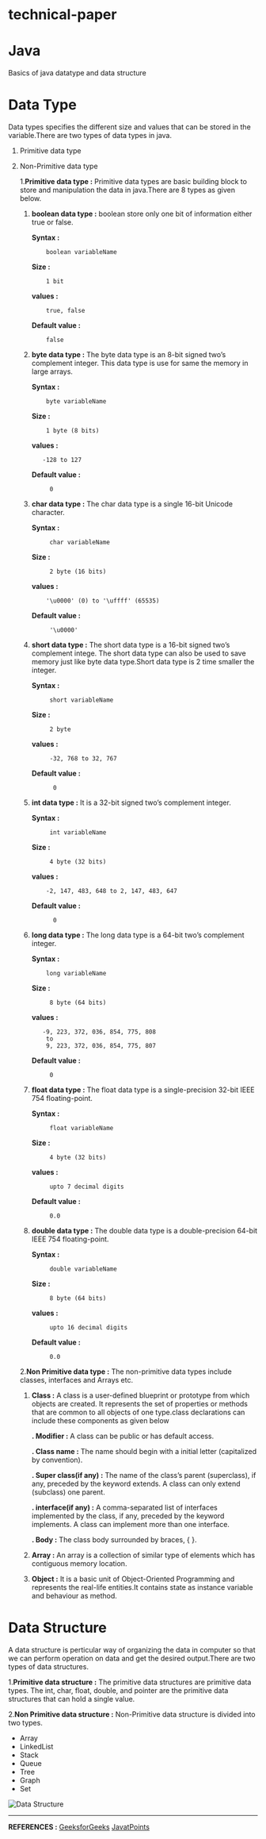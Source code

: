 # technical-paper

# Java
Basics of java datatype and data structure

# Data Type 
Data types specifies the different size and values that can be stored in the variable.There are two types of data types in java.

1. Primitive data type
2. Non-Primitive data type

   1.**Primitive data type :**  Primitive data types are basic building block to store and manipulation the data in java.There are 
                                8 types as given below.
                               
      1. **boolean data type :** boolean store only one bit of information either true or false. 
           
           **Syntax :**
           ```
               boolean variableName
          ```
           **Size :**
           ```
               1 bit
           ```
           **values :**
           ```
               true, false
            ```
           **Default value :**
           ```
               false
           ```
            
      1. **byte data type :** The byte data type is an 8-bit signed two’s complement integer. This data type is use for same the 
                              memory in large arrays.
           
           **Syntax :**
           ```
               byte variableName
          ```
           **Size :**
           ```
               1 byte (8 bits)
           ```
            **values :**
            ```
               -128 to 127
            ```
           **Default value :**
           ```
                0
          ```
      1. **char data type :** The char data type is a single 16-bit Unicode character.
           
           **Syntax :**
           ```
                char variableName
          ```
           **Size :**
           ```
                2 byte (16 bits)
            ```
            **values :**
            ```
                '\u0000' (0) to '\uffff' (65535)
            ```
           **Default value :**
           ```
                '\u0000'
           ```
      1. **short data type :** The short data type is a 16-bit signed two’s complement intege. The short data type can also be 
                               used to save memory just like byte data type.Short data type is 2 time smaller the integer.
           
           **Syntax :**
           ```
                short variableName
           ```
           **Size :**
           ```
                2 byte
           ```
            **values :**
           ```
                -32, 768 to 32, 767
           ```

           **Default value :**
          ```
                0
           ```
      1. **int data type :** It is a 32-bit signed two’s complement integer.
           
           **Syntax :**
           ```
                int variableName
          ```
           **Size :**
           ```
                4 byte (32 bits)
           ```
            **values :**
            ```
                -2, 147, 483, 648 to 2, 147, 483, 647 
            ```

           **Default value :**
           ```
                 0
            ```                   
      1. **long data type :** The long data type is a 64-bit two’s complement integer.
           
           **Syntax :**
            ```
                long variableName
          ```
           **Size :**
           ```
                8 byte (64 bits)
           ```
            **values :**
            ```
               -9, 223, 372, 036, 854, 775, 808 
                to 
                9, 223, 372, 036, 854, 775, 807 
          ```
           **Default value :**
           ```
                0    
           ```
                     
     1. **float data type :** The float data type is a single-precision 32-bit IEEE 754 floating-point.
           
           **Syntax :**
           ```
                float variableName
          ```
           **Size :**
           ```
                4 byte (32 bits)
           ```
           **values :**
           ```
                upto 7 decimal digits
           ```
           **Default value :**
           ```
                0.0
           ```                                      
                  
     1. **double data type :** The double data type is a double-precision 64-bit IEEE 754 floating-point.
           
           **Syntax :**
           ```
                double variableName
          ```
           **Size :**
           ```
                8 byte (64 bits)
           ```
           **values :**
           ```
                upto 16 decimal digits
           ``` 
           **Default value :**
           ```
                0.0  
          ```
   2.**Non Primitive data type :**  The non-primitive data types include classes, interfaces and Arrays etc.
                               
      1. **Class :** A class is a user-defined blueprint or prototype from which objects are created.  It represents the 
                     set of properties or methods that are common to all objects of one type.class declarations can 
                     include these components as given below
           
           **. Modifier :** A class can be public or has default access.
           
           **. Class name :** The name should begin with a initial letter (capitalized by convention).
           
           **. Super class(if any) :** The name of the class’s parent (superclass), if any, preceded by the keyword extends. 
                                       A class can only extend (subclass) one parent.
           
           **. interface(if any) :** A comma-separated list of interfaces implemented by the class, if any, preceded by the 
                                     keyword implements. A class can implement more than one interface.
                               
           **. Body :** The class body surrounded by braces, { }.
  
      2. **Array :** An array is a collection of similar type of elements which has contiguous memory location.  
      
      3. **Object :** It is a basic unit of Object-Oriented Programming and represents the real-life entities.It contains state 
                      as instance variable and behaviour as method.                       
      
# Data Structure

A data structure is perticular way of organizing the data in computer so that we can perform operation on data and get the desired 
output.There are two types of data structures.

1.**Primitive data structure :** The primitive data structures are primitive data types. The int, char, float, double, and pointer
                                 are the primitive data structures that can hold a single value.

2.**Non Primitive data structure :** Non-Primitive data structure is divided into two types.

- Array
- LinkedList
- Stack
- Queue
- Tree
- Graph
- Set

 ![Data Structure](	https://media.geeksforgeeks.org/wp-content/uploads/20191010170332/Untitled-Diagram-183.png)


---

**REFERENCES :** [GeeksforGeeks](https://www.geeksforgeeks.org/data-types-in-java/)
                 [JavatPoints](https://www.javatpoint.com/java-data-types)
